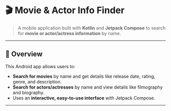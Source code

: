 # 🎬 Movie & Actor Info Finder

> A mobile application built with **Kotlin** and **Jetpack Compose** to search for **movie or actor/actress information** by name.

---

## 📌 Overview
This Android app allows users to:  
- **Search for movies** by name and get details like release date, rating, genre, and description.  
- **Search for actors/actresses** by name and view details like filmography and biography.  
- Uses an **interactive, easy-to-use interface** with Jetpack Compose.

---


